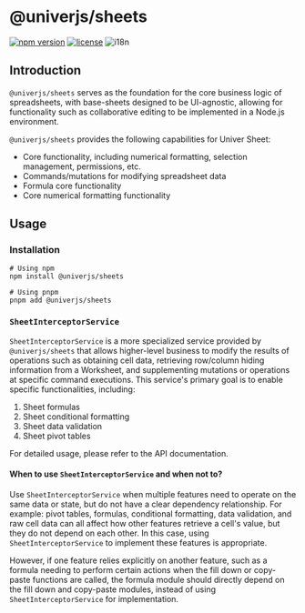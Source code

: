 # @univerjs/sheets

[![npm version](https://img.shields.io/npm/v/@univerjs/sheets)](https://npmjs.org/package/@univerjs/sheets)
[![license](https://img.shields.io/npm/l/@univerjs/sheets)](https://img.shields.io/npm/l/@univerjs/sheets)
![i18n](https://img.shields.io/badge/zh--CN%20%7C%20en--US-cornflowerblue?label=i18n)

## Introduction

`@univerjs/sheets` serves as the foundation for the core business logic of spreadsheets, with base-sheets designed to be UI-agnostic, allowing for functionality such as collaborative editing to be implemented in a Node.js environment.

`@univerjs/sheets` provides the following capabilities for Univer Sheet:

* Core functionality, including numerical formatting, selection management, permissions, etc.
* Commands/mutations for modifying spreadsheet data
* Formula core functionality
* Core numerical formatting functionality

## Usage

### Installation

```shell
# Using npm
npm install @univerjs/sheets

# Using pnpm
pnpm add @univerjs/sheets
```

### `SheetInterceptorService`

`SheetInterceptorService` is a more specialized service provided by `@univerjs/sheets` that allows higher-level business to modify the results of operations such as obtaining cell data, retrieving row/column hiding information from a Worksheet, and supplementing mutations or operations at specific command executions. This service's primary goal is to enable specific functionalities, including:

1. Sheet formulas
2. Sheet conditional formatting
3. Sheet data validation
4. Sheet pivot tables

For detailed usage, please refer to the API documentation.

#### When to use `SheetInterceptorService` and when not to?

Use `SheetInterceptorService` when multiple features need to operate on the same data or state, but do not have a clear dependency relationship. For example: pivot tables, formulas, conditional formatting, data validation, and raw cell data can all affect how other features retrieve a cell's value, but they do not depend on each other. In this case, using `SheetInterceptorService` to implement these features is appropriate.

However, if one feature relies explicitly on another feature, such as a formula needing to perform certain actions when the fill down or copy-paste functions are called, the formula module should directly depend on the fill down and copy-paste modules, instead of using `SheetInterceptorService` for implementation.
